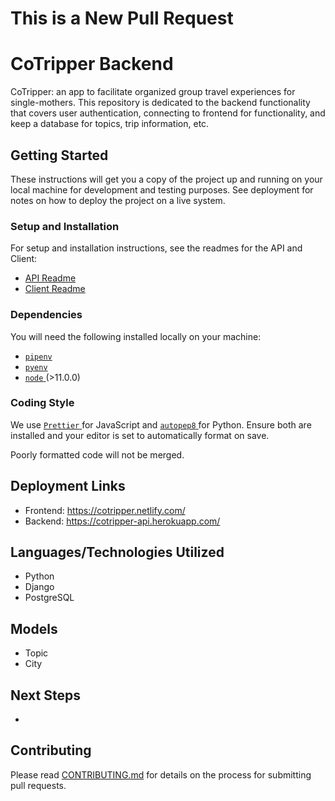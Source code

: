 # This is a New Pull Request

# CoTripper Backend

CoTripper: an app to facilitate organized group travel experiences for
single-mothers. This repository is dedicated to the backend functionality that covers user authentication, connecting to frontend for functionality, and keep a database for topics, trip information, etc.

## Getting Started

These instructions will get you a copy of the project up and running on your local machine for development and testing purposes. See deployment for notes on how to deploy the project on a live system.

### Setup and Installation

For setup and installation instructions, see the readmes for the API and Client:

- [API Readme](./api/README.md)
- [Client Readme](./client/README.md)

### Dependencies

You will need the following installed locally on your machine:

- [ `pipenv` ](https://github.com/pypa/pipenv)
- [ `pyenv` ](https://github.com/pyenv/pyenv)
- [ `node` ](https://nodejs.org/en/) (>11.0.0)

### Coding Style

We use [ `Prettier` ](https://prettier.io/) for JavaScript and [ `autopep8`
](https://github.com/hhatto/autopep8) for Python. Ensure both are installed and
your editor is set to automatically format on save.

Poorly formatted code will not be merged.

## Deployment Links

- Frontend: https://cotripper.netlify.com/
- Backend: https://cotripper-api.herokuapp.com/

## Languages/Technologies Utilized

- Python
- Django
- PostgreSQL

## Models

- Topic
- City

## Next Steps

-

## Contributing

Please read [CONTRIBUTING.md](./CONTRIBUTING.md) for details on the process for submitting pull requests.
